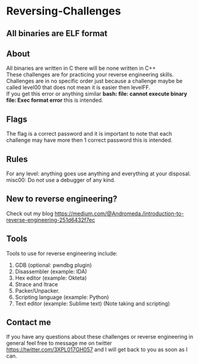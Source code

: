 # Reversing-Challenges

## All binaries are ELF format

## About
All binaries are written in C there will be none written in C++ <br />
These challenges are for practicing your reverse engineering skills. <br />
Challenges are in no specific order just because a challenge maybe be called level00 that does not mean it is easier then levelFF.<br /> 
If you get this error or anything similar  __bash: file: cannot execute binary file: Exec format error__ this is intended.

## Flags
The flag is a correct password and it is important to note that each challenge may have more then 1 correct password this is intended. <br />

## Rules
For any level: anything goes use anything and everything at your disposal. <br />
misc00: Do not use a debugger of any kind.

## New to reverse engineering?
Check out my blog https://medium.com/@Andromeda./introduction-to-reverse-engineering-251d6432f7ec <br />

## Tools
Tools to use for reverse engineering include: <br />
1. GDB (optional: pwndbg plugin) <br />
2. Disassembler (example: IDA) <br />
3. Hex editor (example: Okteta) <br />
4. Strace and ltrace <br />
5. Packer/Unpacker.  <br />
6. Scripting language (example: Python) <br />
7. Text editor (example: Sublime text) (Note taking and scripting)

## Contact me
If you have any questions about these challenges or reverse engineering in general feel free to message me on twitter https://twitter.com/3XPL017GH057 and I will get back to you as soon as I can.
